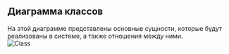 ## Диаграмма классов  
На этой диаграмме представлены основные сущности, которые будут реализованы в системе, а также отношения между ними.  
![Class](https://raw.githubusercontent.com/RSlabodchikov/CandyShop/master/Images/Class/Class.png)  